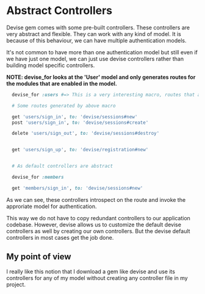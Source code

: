 
# Abstract Controllers

Devise gem comes with some pre-built controllers. These controllers are very abstract and flexible. They can work with any kind of model. It is because of this behaviour, we can have multiple authentication models. 

It's not common to have more than one authentication model but still even if we have just one model, we can just use devise controllers rather than building model specific controllers.


**NOTE: devise_for looks at the 'User' model and only generates routes for the modules that are enabled in the model.**

```ruby
  devise_for :users #=> This is a very interesting macro, routes that are generated are mapped to devise controllers.

  # Some routes generated by above macro

  get 'users/sign_in', to: 'devise/sessions#new'
  post 'users/sign_in', to: 'devise/sessions#create'

  delete 'users/sign_out', to: 'devise/sessions#destroy'


  get 'users/sign_up', to: 'devise/registration#new'


  # As default controllers are abstract

  devise_for :members

  get 'members/sign_in', to: 'devise/sessions#new'

```

As we can see, these controllers introspect on the route and invoke the approriate model for authentication. 

This way we do not have to copy redundant controllers to our application codebase. However, devise allows us to customize the default devise controllers as well by creating our own controllers. But the devise default controllers in most cases get the job done.

## My point of view

I really like this notion that I download a gem like devise and use its controllers for any of my model without creating any controller file in my project.
